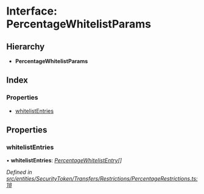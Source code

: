 # Interface: PercentageWhitelistParams

## Hierarchy

* **PercentageWhitelistParams**

## Index

### Properties

* [whitelistEntries](_entities_securitytoken_transfers_restrictions_percentagerestrictions_.percentagewhitelistparams.md#whitelistentries)

## Properties

###  whitelistEntries

• **whitelistEntries**: *[PercentageWhitelistEntry](_types_index_.percentagewhitelistentry.md)[]*

*Defined in [src/entities/SecurityToken/Transfers/Restrictions/PercentageRestrictions.ts:18](https://github.com/PolymathNetwork/polymath-sdk/blob/550676f/src/entities/SecurityToken/Transfers/Restrictions/PercentageRestrictions.ts#L18)*
